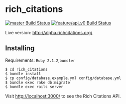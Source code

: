 rich_citations
==============

[![master Build Status](https://travis-ci.org/ploslabs/rich_citations.svg?branch=master)](https://travis-ci.org/ploslabs/rich_citations)
[![feature/api_v0 Build Status](https://travis-ci.org/ploslabs/rich_citations.svg?branch=feature%2Fapi_v0)](https://travis-ci.org/ploslabs/rich_citations)

Live version: http://alpha.richcitations.org/

Installing
----------
Requirements:
`Ruby 2.1.2`,`bundler`

```
$ cd rich_citations
$ bundle install
$ cp config/database.example.yml config/database.yml
$ bundle exec rake db:migrate
$ bundle exec rails server
```

Visit <http://localhost:3000/> to see the Rich Citations API.
